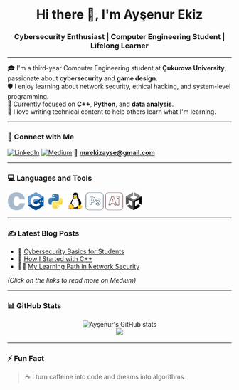 <h1 align="center">Hi there 👋, I'm Ayşenur Ekiz</h1>
<h3 align="center">Cybersecurity Enthusiast | Computer Engineering Student | Lifelong Learner</h3>

---

🎓 I'm a third-year Computer Engineering student at **Çukurova University**, passionate about **cybersecurity** and **game design**.  
🛡️ I enjoy learning about network security, ethical hacking, and system-level programming.  
🧠 Currently focused on **C++**, **Python**, and **data analysis**.  
📖 I love writing technical content to help others learn what I'm learning.

---

### 🔗 Connect with Me

[![LinkedIn](https://img.shields.io/badge/LinkedIn-Ayşenur%20Ekiz-blue?logo=linkedin&style=flat-square)](https://www.linkedin.com/in/ayşenur-ekiz-29a2b3228/)
[![Medium](https://img.shields.io/badge/Medium-Blog-black?logo=medium&style=flat-square)](https://medium.com/@nurekizayse)
📧 **nurekizayse@gmail.com**

---

### 💻 Languages and Tools

<p align="left">
  <img src="https://raw.githubusercontent.com/devicons/devicon/master/icons/c/c-original.svg" alt="C" width="40" height="40"/>
  <img src="https://raw.githubusercontent.com/devicons/devicon/master/icons/cplusplus/cplusplus-original.svg" alt="C++" width="40" height="40"/>
  <img src="https://raw.githubusercontent.com/devicons/devicon/master/icons/python/python-original.svg" alt="Python" width="40" height="40"/>
  <img src="https://raw.githubusercontent.com/devicons/devicon/master/icons/linux/linux-original.svg" alt="Linux" width="40" height="40"/>
  <img src="https://raw.githubusercontent.com/devicons/devicon/master/icons/photoshop/photoshop-line.svg" alt="Photoshop" width="40" height="40"/>
  <img src="https://raw.githubusercontent.com/devicons/devicon/master/icons/illustrator/illustrator-line.svg" alt="Illustrator" width="40" height="40"/>
  <img src="https://raw.githubusercontent.com/devicons/devicon/master/icons/unity/unity-original.svg" alt="Unity" width="40" height="40"/>
</p>

---

### ✍️ Latest Blog Posts

- 🔐 [Cybersecurity Basics for Students](https://medium.com/@nurekizayse)
- 🧩 [How I Started with C++](https://medium.com/@nurekizayse)
- 🕵️‍♀️ [My Learning Path in Network Security](https://medium.com/@nurekizayse)

*(Click on the links to read more on Medium)*

---

### 📊 GitHub Stats

<p align="center">
  <img src="https://github-readme-stats.vercel.app/api?username=monierrioir&show_icons=true&theme=tokyonight" alt="Ayşenur's GitHub stats"/>
  <br />
  <img src="https://github-readme-stats.vercel.app/api/top-langs/?username=monierrioir&layout=compact&theme=tokyonight"/>
</p>

---

### ⚡ Fun Fact

> ☕ I turn caffeine into code and dreams into algorithms.
